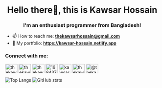 <h1 align="center">Hello there👋, this is Kawsar Hossain</h1>
<h3 align="center">I'm an enthusiast programmer from Bangladesh!</h3>

- 📫 How to reach me: **thekawsarhossain@gmail.com**
- 🔗 My portfolio: **https://kawsar-hossain.netlify.app**

<h3 align="left">Connect with me:</h3>
<p align="left">
  <a href="https://dev.to/thekawsarhossain" target="blank"><img align="center"
      src="https://cdn.jsdelivr.net/npm/simple-icons@3.0.1/icons/dev-dot-to.svg" alt="thekawsarhossain" height="30"
      width="40" /></a>
  <a href="https://twitter.com/thekawsarh" target="blank"><img align="center"
      src="https://raw.githubusercontent.com/rahuldkjain/github-profile-readme-generator/master/src/images/icons/Social/twitter.svg"
      alt="thekawsarh" height="30" width="40" /></a>
  <a href="https://linkedin.com/in/thekawsarhossain" target="blank"><img align="center"
      src="https://raw.githubusercontent.com/rahuldkjain/github-profile-readme-generator/master/src/images/icons/Social/linked-in-alt.svg"
      alt="thekawsarhossain" height="30" width="40" /></a>
  <a href="https://stackoverflow.com/users/16843759" target="blank"><img align="center"
      src="https://raw.githubusercontent.com/rahuldkjain/github-profile-readme-generator/master/src/images/icons/Social/stack-overflow.svg"
      alt="16843759" height="30" width="40" /></a>
  <a href="https://fb.com/kawsar.hossain318" target="blank"><img align="center"
      src="https://raw.githubusercontent.com/rahuldkjain/github-profile-readme-generator/master/src/images/icons/Social/facebook.svg"
      alt="kawsar.hossain318" height="30" width="40" /></a>
  <a href="https://instagram.com/thekawsarhossain" target="blank"><img align="center"
      src="https://raw.githubusercontent.com/rahuldkjain/github-profile-readme-generator/master/src/images/icons/Social/instagram.svg"
      alt="thekawsarhossain" height="30" width="40" /></a>
  <a href="https://medium.com/@thekawsarhossain" target="blank"><img align="center"
      src="https://raw.githubusercontent.com/rahuldkjain/github-profile-readme-generator/master/src/images/icons/Social/medium.svg"
      alt="@thekawsarhossain" height="30" width="40" /></a>
</p>


![Top Langs](https://github-readme-stats.vercel.app/api/top-langs/?username=thekawsarhossain) ![GitHub stats](https://github-readme-stats.vercel.app/api?username=thekawsarhossain&show_icons=true)
